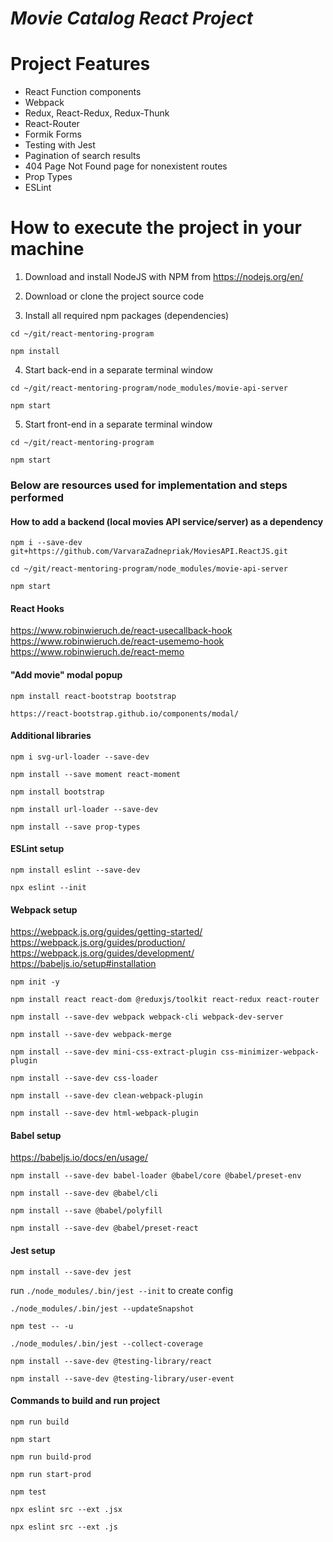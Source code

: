 # _Movie Catalog React Project_

# Project Features

- React Function components
- Webpack
- Redux, React-Redux, Redux-Thunk
- React-Router
- Formik Forms
- Testing with Jest
- Pagination of search results
- 404 Page Not Found page for nonexistent routes
- Prop Types
- ESLint

# How to execute the project in your machine

1. Download and install NodeJS with NPM from https://nodejs.org/en/

2. Download or clone the project source code

3. Install all required npm packages (dependencies)

`cd ~/git/react-mentoring-program`

`npm install`

4. Start back-end in a separate terminal window

`cd ~/git/react-mentoring-program/node_modules/movie-api-server`

`npm start`

5. Start front-end in a separate terminal window

`cd ~/git/react-mentoring-program`

`npm start`




### Below are resources used for implementation and steps performed

#### How to add a backend (local movies API service/server) as a dependency

`npm i --save-dev git+https://github.com/VarvaraZadnepriak/MoviesAPI.ReactJS.git`

`cd ~/git/react-mentoring-program/node_modules/movie-api-server`

`npm start`

#### React Hooks

https://www.robinwieruch.de/react-usecallback-hook
https://www.robinwieruch.de/react-usememo-hook
https://www.robinwieruch.de/react-memo

#### "Add movie" modal popup

`npm install react-bootstrap bootstrap`

`https://react-bootstrap.github.io/components/modal/`

#### Additional libraries

`npm i svg-url-loader --save-dev`

`npm install --save moment react-moment`

`npm install bootstrap`

`npm install url-loader --save-dev`

`npm install --save prop-types`

#### ESLint setup

`npm install eslint --save-dev`

`npx eslint --init`

#### Webpack setup

https://webpack.js.org/guides/getting-started/
https://webpack.js.org/guides/production/
https://webpack.js.org/guides/development/
https://babeljs.io/setup#installation

`npm init -y`

`npm install react react-dom @reduxjs/toolkit react-redux react-router`

`npm install --save-dev webpack webpack-cli webpack-dev-server`

`npm install --save-dev webpack-merge`

`npm install --save-dev mini-css-extract-plugin css-minimizer-webpack-plugin`

`npm install --save-dev css-loader`

`npm install --save-dev clean-webpack-plugin`

`npm install --save-dev html-webpack-plugin`

#### Babel setup

https://babeljs.io/docs/en/usage/

`npm install --save-dev babel-loader @babel/core @babel/preset-env`

`npm install --save-dev @babel/cli`

`npm install --save @babel/polyfill`

`npm install --save-dev @babel/preset-react`

#### Jest setup

`npm install --save-dev jest`

run `./node_modules/.bin/jest --init` to create config

`./node_modules/.bin/jest --updateSnapshot`

`npm test -- -u`

`./node_modules/.bin/jest --collect-coverage`

`npm install --save-dev @testing-library/react`

`npm install --save-dev @testing-library/user-event`

#### Commands to build and run project

`npm run build`

`npm start`

`npm run build-prod`

`npm run start-prod`

`npm test`

`npx eslint src --ext .jsx`

`npx eslint src --ext .js`
